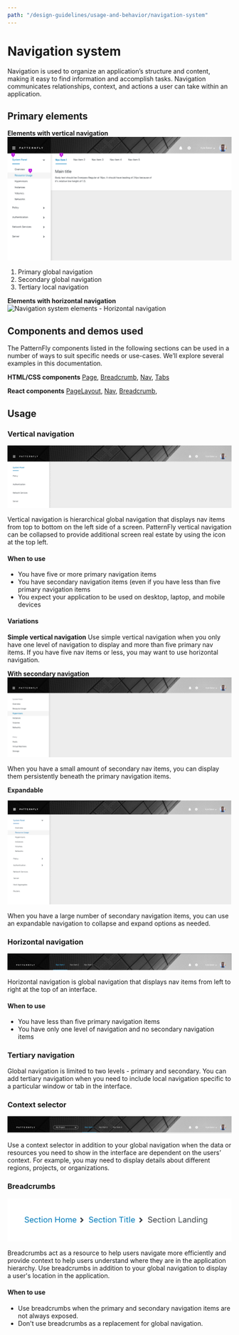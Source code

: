 ```yaml
---
path: "/design-guidelines/usage-and-behavior/navigation-system"
---
```

# Navigation system
Navigation is used to organize an application’s structure and content, making it easy to find information and accomplish tasks. Navigation communicates relationships, context, and actions a user can take within an application.

## Primary elements
**Elements with vertical navigation**
![Navigation system elements - Vertical navigation](img/tertiary.png)
1. Primary global navigation
2. Secondary global navigation
3. Tertiary local navigation

**Elements with horizontal navigation**
![Navigation system elements - Horizontal navigation](x.png)

## Components and demos used
The PatternFly components listed in the following sections can be used in a number of ways to suit specific needs or use-cases. We’ll explore several examples in this documentation.

**HTML/CSS components**
[Page](/documentation/core/demos/page), [Breadcrumb](/documentation/core/components/breadcrumb), [Nav](/documentation/core/components/nav), [Tabs](/documentation/core/components/tabs)

**React components**
[PageLayout](/documentation/react/demos/pagelayout), [Nav](/documentation/react/components/nav), [Breadcrumb](/documentation/react/components/breadcrumb),

## Usage
### Vertical navigation
![Vertical nav](img/simple-vertical.png)

Vertical navigation is hierarchical global navigation that displays nav items from top to bottom on the left side of a screen. PatternFly vertical navigation can be collapsed to provide additional screen real estate by using the icon at the top left.

#### When to use
* You have five or more primary navigation items
* You have secondary navigation items (even if you have less than five primary navigation items
* You expect your application to be used on desktop, laptop, and mobile devices

#### Variations
**Simple vertical navigation**
Use simple vertical navigation when you only have one level of navigation to display and more than five primary nav items. If you have five nav items or less, you may want to use horizontal navigation.

**With secondary navigation**
![Secondary nav](img/secondary-vertical.png)

When you have a small amount of secondary nav items, you can display them persistently beneath the primary navigation items.

**Expandable**

![Expandable nav](img/expandable.png)

When you have a large number of secondary navigation items, you can use an expandable navigation to collapse and expand options as needed.

### Horizontal navigation

![Horizontal nav](img/simple-horizontal.png)

Horizontal navigation is global navigation that displays nav items from left to right at the top of an interface.

#### When to use
* You have less than five primary navigation items
* You have only one level of navigation and no secondary navigation items

### Tertiary navigation
Global navigation is limited to two levels - primary and secondary. You can add tertiary navigation when you need to include local navigation specific to a particular window or tab in the interface.

### Context selector

![Context selector](img/context-selector.png)

Use a context selector in addition to your global navigation when the data or resources you need to show in the interface are dependent on the users’ context. For example, you may need to display details about different regions, projects, or organizations.

### Breadcrumbs

![Breadcrumbs](img/breadcrumbs.png)

Breadcrumbs act as a resource to help users navigate more efficiently and provide context to help users understand where they are in the application hierarchy. Use breadcrumbs in addition to your global navigation to display a user's location in the application.

#### When to use
* Use breadcrumbs when the primary and secondary navigation items are not always exposed.
* Don't use breadcrumbs as a replacement for global navigation.
